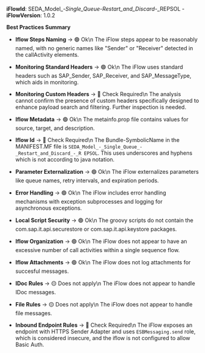 **iFlowId**: SEDA_Model_-_Single_Queue_-_Restart_and_Discard_-_REPSOL - **iFlowVersion**: 1.0.2

**Best Practices Summary**
-   **Iflow Steps Naming** -> 🟢 Ok\\n
    The iFlow steps appear to be reasonably named, with no generic names like "Sender" or "Receiver" detected in the callActivity elements.

-   **Monitoring Standard Headers** -> 🟢 Ok\\n
    The iFlow uses standard headers such as SAP_Sender, SAP_Receiver, and SAP_MessageType, which aids in monitoring.

-   **Monitoring Custom Headers** -> 🔴 Check Required\\n
    The analysis cannot confirm the presence of custom headers specifically designed to enhance payload search and filtering. Further inspection is needed.

-   **Iflow Metadata** -> 🟢 Ok\\n
    The metainfo.prop file contains values for source, target, and description.

-   **Iflow Id** -> 🔴 Check Required\\n
    The Bundle-SymbolicName in the MANIFEST.MF file is `SEDA_Model_-_Single_Queue_-_Restart_and_Discard_-_R EPSOL`. This uses underscores and hyphens which is not according to java notation.
    
-   **Parameter Externalization** -> 🟢 Ok\\n
    The iFlow externalizes parameters like queue names, retry intervals, and expiration periods.

-   **Error Handling** -> 🟢 Ok\\n
    The iFlow includes error handling mechanisms with exception subprocesses and logging for asynchronous exceptions.

-   **Local Script Security** -> 🟢 Ok\\n
    The groovy scripts do not contain the com.sap.it.api.securestore or com.sap.it.api.keystore packages.

-   **Iflow Organization** -> 🟢 Ok\\n
    The iFlow does not appear to have an excessive number of call activities within a single sequence flow.

-   **Iflow Attachments** -> 🟢 Ok\\n
    The iFlow does not log attachments for succesful messages.

-   **IDoc Rules** -> 🟡 Does not apply\\n
    The iFlow does not appear to handle IDoc messages.

-   **File Rules** -> 🟡 Does not apply\\n
    The iFlow does not appear to handle file messages.

-   **Inbound Endpoint Rules** -> 🔴 Check Required\\n
    The iFlow exposes an endpoint with HTTPS Sender Adapter and uses `ESBMessaging.send` role, which is considered insecure, and the iflow is not configured to allow Basic Auth.